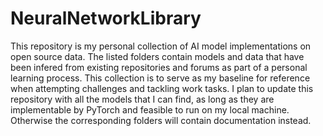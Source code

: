 # NeuralNetworkLibrary
This repository is my personal collection of AI model implementations on open source data. The listed folders contain models and data that have been infered from existing repositories and forums as part of a personal learning process. This collection is to serve as my baseline for reference when attempting challenges and tackling work tasks. I plan to update this repository with all the models that I can find, as long as they are implementable by PyTorch and feasible to run on my local machine. Otherwise the corresponding folders will contain documentation instead.
